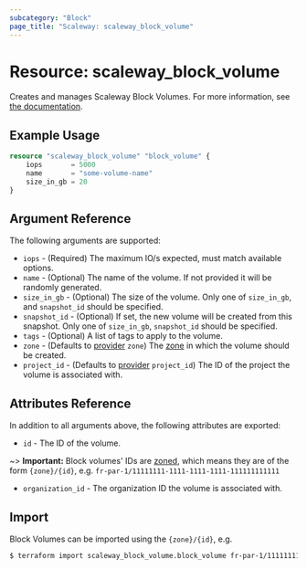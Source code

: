 ```yaml
---
subcategory: "Block"
page_title: "Scaleway: scaleway_block_volume"
---
```


# Resource: scaleway_block_volume

Creates and manages Scaleway Block Volumes.
For more information, see [the documentation](https://www.scaleway.com/en/developers/api/block/).

## Example Usage

```terraform
resource "scaleway_block_volume" "block_volume" {
    iops       = 5000
    name       = "some-volume-name"
    size_in_gb = 20
}
```

## Argument Reference

The following arguments are supported:

- `iops` - (Required) The maximum IO/s expected, must match available options.
- `name` - (Optional) The name of the volume. If not provided it will be randomly generated.
- `size_in_gb` - (Optional) The size of the volume. Only one of `size_in_gb`, and `snapshot_id` should be specified.
- `snapshot_id` - (Optional) If set, the new volume will be created from this snapshot. Only one of `size_in_gb`, `snapshot_id` should be specified.
- `tags` - (Optional) A list of tags to apply to the volume.
- `zone` - (Defaults to [provider](../index.md#zone) `zone`) The [zone](../guides/regions_and_zones.md#zones) in which the volume should be created.
- `project_id` - (Defaults to [provider](../index.md#project_id) `project_id`) The ID of the project the volume is associated with.

## Attributes Reference

In addition to all arguments above, the following attributes are exported:

- `id` - The ID of the volume.

~> **Important:** Block volumes' IDs are [zoned](../guides/regions_and_zones.md#resource-ids), which means they are of the form `{zone}/{id}`, e.g. `fr-par-1/11111111-1111-1111-1111-111111111111`

- `organization_id` - The organization ID the volume is associated with.

## Import

Block Volumes can be imported using the `{zone}/{id}`, e.g.

```bash
$ terraform import scaleway_block_volume.block_volume fr-par-1/11111111-1111-1111-1111-111111111111
```
